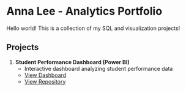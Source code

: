 # Anna Lee - Analytics Portfolio
Hello world! This is a collection of my SQL and visualization projects!
## Projects

1. **Student Performance Dashboard (Power BI)**
   - Interactive dashboard analyzing student performance data
   - [View Dashboard](link)
   - [View Repository](link)
